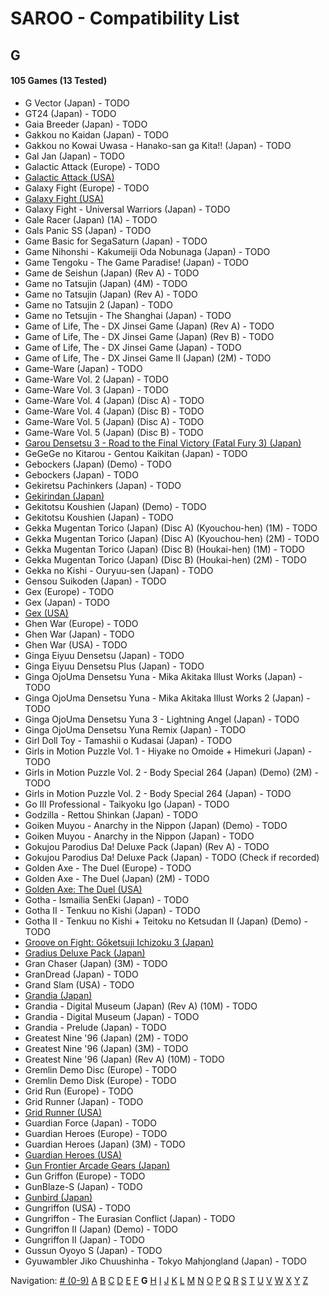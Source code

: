 # SAROO - Compatibility List

## G

#### 105 Games (13 Tested)

- G Vector (Japan) - TODO
- GT24 (Japan) - TODO
- Gaia Breeder (Japan) - TODO
- Gakkou no Kaidan (Japan) - TODO
- Gakkou no Kowai Uwasa - Hanako-san ga Kita!! (Japan) - TODO
- Gal Jan (Japan) - TODO
- Galactic Attack (Europe) - TODO
- [Galactic Attack (USA)](../../Regions/USA/T-8116H/01/README.md)
- Galaxy Fight (Europe) - TODO
- [Galaxy Fight (USA)](../../Regions/USA/T-1504H/01/README.md)
- Galaxy Fight - Universal Warriors (Japan) - TODO
- Gale Racer (Japan) (1A) - TODO
- Gals Panic SS (Japan) - TODO
- Game Basic for SegaSaturn (Japan) - TODO
- Game Nihonshi - Kakumeiji Oda Nobunaga (Japan) - TODO
- Game Tengoku - The Game Paradise! (Japan) - TODO
- Game de Seishun (Japan) (Rev A) - TODO
- Game no Tatsujin (Japan) (4M) - TODO
- Game no Tatsujin (Japan) (Rev A) - TODO
- Game no Tatsujin 2 (Japan) - TODO
- Game no Tetsujin - The Shanghai (Japan) - TODO
- Game of Life, The - DX Jinsei Game (Japan) (Rev A) - TODO
- Game of Life, The - DX Jinsei Game (Japan) (Rev B) - TODO
- Game of Life, The - DX Jinsei Game (Japan) - TODO
- Game of Life, The - DX Jinsei Game II (Japan) (2M) - TODO
- Game-Ware (Japan) - TODO
- Game-Ware Vol. 2 (Japan) - TODO
- Game-Ware Vol. 3 (Japan) - TODO
- Game-Ware Vol. 4 (Japan) (Disc A) - TODO
- Game-Ware Vol. 4 (Japan) (Disc B) - TODO
- Game-Ware Vol. 5 (Japan) (Disc A) - TODO
- Game-Ware Vol. 5 (Japan) (Disc B) - TODO
- [Garou Densetsu 3 - Road to the Final Victory (Fatal Fury 3) (Japan)](../../Regions/Japan/T-3102G/01/README.md)
- GeGeGe no Kitarou - Gentou Kaikitan (Japan) - TODO
- Gebockers (Japan) (Demo) - TODO
- Gebockers (Japan) - TODO
- Gekiretsu Pachinkers (Japan) - TODO
- [Gekirindan (Japan)](../../Regions/Japan/T-7008G/01/README.md)
- Gekitotsu Koushien (Japan) (Demo) - TODO
- Gekitotsu Koushien (Japan) - TODO
- Gekka Mugentan Torico (Japan) (Disc A) (Kyouchou-hen) (1M) - TODO
- Gekka Mugentan Torico (Japan) (Disc A) (Kyouchou-hen) (2M) - TODO
- Gekka Mugentan Torico (Japan) (Disc B) (Houkai-hen) (1M) - TODO
- Gekka Mugentan Torico (Japan) (Disc B) (Houkai-hen) (2M) - TODO
- Gekka no Kishi - Ouryuu-sen (Japan) - TODO
- Gensou Suikoden (Japan) - TODO
- Gex (Europe) - TODO
- Gex (Japan) - TODO
- [Gex (USA)](../../Regions/USA/T-15904H/01/README.md)
- Ghen War (Europe) - TODO
- Ghen War (Japan) - TODO
- Ghen War (USA) - TODO
- Ginga Eiyuu Densetsu (Japan) - TODO
- Ginga Eiyuu Densetsu Plus (Japan) - TODO
- Ginga OjoUma Densetsu Yuna - Mika Akitaka Illust Works (Japan) - TODO
- Ginga OjoUma Densetsu Yuna - Mika Akitaka Illust Works 2 (Japan) - TODO
- Ginga OjoUma Densetsu Yuna 3 - Lightning Angel (Japan) - TODO
- Ginga OjoUma Densetsu Yuna Remix (Japan) - TODO
- Girl Doll Toy - Tamashii o Kudasai (Japan) - TODO
- Girls in Motion Puzzle Vol. 1 - Hiyake no Omoide + Himekuri (Japan) - TODO
- Girls in Motion Puzzle Vol. 2 - Body Special 264 (Japan) (Demo) (2M) - TODO
- Girls in Motion Puzzle Vol. 2 - Body Special 264 (Japan) - TODO
- Go III Professional - Taikyoku Igo (Japan) - TODO
- Godzilla - Rettou Shinkan (Japan) - TODO
- Goiken Muyou - Anarchy in the Nippon (Japan) (Demo) - TODO
- Goiken Muyou - Anarchy in the Nippon (Japan) - TODO
- Gokujou Parodius Da! Deluxe Pack (Japan) (Rev A) - TODO
- Gokujou Parodius Da! Deluxe Pack (Japan) - TODO (Check if recorded)
- Golden Axe - The Duel (Europe) - TODO
- Golden Axe - The Duel (Japan) (2M) - TODO
- [Golden Axe: The Duel (USA)](../../Regions/USA/MK-81045/01/README.md)
- Gotha - Ismailia SenEki (Japan) - TODO
- Gotha II - Tenkuu no Kishi (Japan) - TODO
- Gotha II - Tenkuu no Kishi + Teitoku no Ketsudan II (Japan) (Demo) - TODO
- [Groove on Fight: Gōketsuji Ichizoku 3 (Japan)](../../Regions/Japan/T-14411G/01/README.md)
- [Gradius Deluxe Pack (Japan)](../../Regions/Japan/T-9509G/01/README.md)
- Gran Chaser (Japan) (3M) - TODO
- GranDread (Japan) - TODO
- Grand Slam (USA) - TODO
- [Grandia (Japan)](../../Regions/Japan/T-4507G/01/README.md)
- Grandia - Digital Museum (Japan) (Rev A) (10M) - TODO
- Grandia - Digital Museum (Japan) - TODO
- Grandia - Prelude (Japan) - TODO
- Greatest Nine '96 (Japan) (2M) - TODO
- Greatest Nine '96 (Japan) (3M) - TODO
- Greatest Nine '96 (Japan) (Rev A) (10M) - TODO
- Gremlin Demo Disc (Europe) - TODO
- Gremlin Demo Disk (Europe) - TODO
- Grid Run (Europe) - TODO
- Grid Runner (Japan) - TODO
- [Grid Runner (USA)](../../Regions/USA/T-7025H/01/README.md)
- Guardian Force (Japan) - TODO
- Guardian Heroes (Europe) - TODO
- Guardian Heroes (Japan) (3M) - TODO
- [Guardian Heroes (USA)](../../Regions/USA/MK-81035/01/README.md)
- [Gun Frontier Arcade Gears (Japan)](../../Regions/Japan/T-26109G/01/README.md)
- Gun Griffon (Europe) - TODO
- GunBlaze-S (Japan) - TODO
- [Gunbird (Japan)](../../Regions/Japan/T-14402G/01/README.md)
- Gungriffon (USA) - TODO
- Gungriffon - The Eurasian Conflict (Japan) - TODO
- Gungriffon II (Japan) (Demo) - TODO
- Gungriffon II (Japan) - TODO
- Gussun Oyoyo S (Japan) - TODO
- Gyuwambler Jiko Chuushinha - Tokyo Mahjongland (Japan) - TODO

Navigation:
[# (0-9)](./09.md) [A](./A.md) [B](./B.md) [C](./C.md) [D](./D.md) [E](./E.md) [F](./F.md) **G** [H](./H.md) [I](./I.md) [J](./J.md) [K](./K.md) [L](./L.md) [M](./M.md) [N](./N.md) [O](./O.md) [P](./P.md) [Q](./Q.md) [R](./R.md) [S](./S.md) [T](./T.md) [U](./U.md) [V](./V.md) [W](./W.md) [X](./X.md) [Y](./Y.md) [Z](./Z.md)
